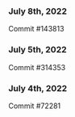 ### July 8th, 2022

Commit #143813

### July 5th, 2022

Commit #314353


### July 4th, 2022

Commit #72281
